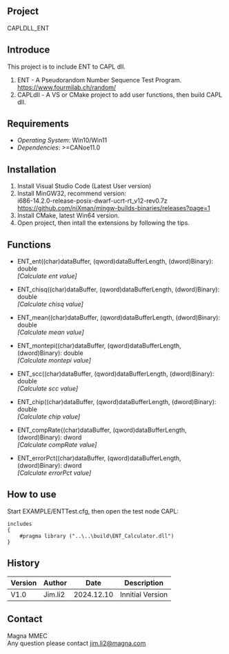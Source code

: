 ## Project
CAPLDLL_ENT

## Introduce
This project is to include ENT to CAPL dll.
1. ENT - A Pseudorandom Number Sequence Test Program.  
   https://www.fourmilab.ch/random/
2. CAPLdll - A VS or CMake project to add user functions, then build CAPL dll.

## Requirements
- *Operating System*: Win10/Win11
- *Dependencies*: >=CANoe11.0

## Installation
1. Install Visual Studio Code (Latest User version)
2. Install MinGW32, recommend version:  
   i686-14.2.0-release-posix-dwarf-ucrt-rt_v12-rev0.7z  
    https://github.com/niXman/mingw-builds-binaries/releases?page=1
3. Install CMake, latest Win64 version.
4. Open project, then intall the extensions by following the tips.

## Functions
- ENT_ent((char)dataBuffer, (qword)dataBufferLength, (dword)Binary): double  
  _[Calculate ent value]_  

- ENT_chisq((char)dataBuffer, (qword)dataBufferLength, (dword)Binary): double  
  _[Calculate chisq value]_  

- ENT_mean((char)dataBuffer, (qword)dataBufferLength, (dword)Binary): double  
  _[Calculate mean value]_  

- ENT_montepi((char)dataBuffer, (qword)dataBufferLength, (dword)Binary): double  
  _[Calculate montepi value]_  

- ENT_scc((char)dataBuffer, (qword)dataBufferLength, (dword)Binary): double  
  _[Calculate scc value]_ 

- ENT_chip((char)dataBuffer, (qword)dataBufferLength, (dword)Binary): double  
  _[Calculate chip value]_ 

- ENT_compRate((char)dataBuffer, (qword)dataBufferLength, (dword)Binary): dword  
  _[Calculate compRate value]_ 

- ENT_errorPct((char)dataBuffer, (qword)dataBufferLength, (dword)Binary): dword  
  _[Calculate errorPct value]_

## How to use
Start EXAMPLE/ENTTest.cfg, then open the test node CAPL:  
```CAPL
includes  
{  
    #pragma library ("..\..\build\ENT_Calculator.dll")  
}  
```

## History
| Version | Author |Date|Description|
| --- | --- | --- | --- |
| V1.0 | Jim.li2 |2024.12.10 | Innitial Version |

## Contact
Magna MMEC  
Any question please contact [jim.li2@magna.com](mailto:jim.li2@magna.com)